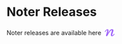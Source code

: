# Noter Releases

<div
  style="display: flex; align-items: center; gap: 0.5em;"     
>
  <span>Noter releases are available here</span> 
  <img src='./icon_250.png' width=25 height=25 />
</div>
